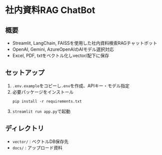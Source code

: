 # 社内資料RAG ChatBot

## 概要
- Streamlit, LangChain, FAISSを使用した社内資料検索RAGチャットボット
- OpenAI, Gemini, AzureOpenAIのAIモデル選択対応
- Excel, PDF, txtをベクトル化しvector/配下に保存

## セットアップ
1. `.env.example`をコピーし`.env`を作成、APIキー・モデル指定
2. 必要パッケージをインストール
   ```
   pip install -r requirements.txt
   ```
3. `streamlit run app.py`で起動

## ディレクトリ
- `vector/` : ベクトルDB保存先
- `docs/`   : アップロード資料
